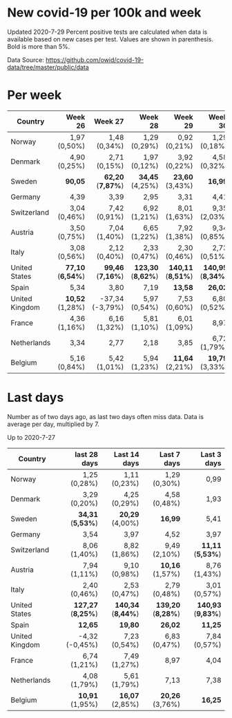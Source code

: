 # New covid-19 per 100k and week
Updated 2020-7-29
Percent positive tests are calculated when data is available based on new cases per test.  Values are shown in parenthesis.  Bold is more than 5%.

Data Source: https://github.com/owid/covid-19-data/tree/master/public/data

# Per week
|Country|Week 26|Week 27|Week 28|Week 29|Week 30|Week 31|
| --- | --: | --: | --: | --: | --: | --: |
|Norway|1,97 (0,50%) |1,48 (0,34%) |1,29 (0,29%) |0,92 (0,21%) |1,29 (0,18%) |2,02 |
|Denmark|4,90 (0,25%) |2,71 (0,15%) |1,97 (0,12%) |3,92 (0,22%) |4,58 (0,32%) |5,60 |
|Sweden|**90,05** |**62,20** (**7,87%**) |**34,45** (4,25%) |**23,60** (3,43%) |**16,99** |**11,48** |
|Germany|4,39 |3,39 |2,95 |3,31 |4,41 |4,61 |
|Switzerland|3,04 (0,46%) |7,42 (0,91%) |6,92 (1,21%) |8,01 (1,63%) |9,35 (2,03%) |8,28 |
|Austria|3,50 (0,75%) |7,04 (1,40%) |6,65 (1,22%) |7,92 (1,38%) |9,34 (0,85%) |8,63 |
|Italy|3,08 (0,56%) |2,12 (0,40%) |2,33 (0,47%) |2,30 (0,46%) |2,73 (0,51%) |2,41 |
|United States|**77,10** (**6,54%**) |**99,46** (**7,16%**) |**123,30** (**8,62%**) |**140,11** (**8,51%**) |**140,95** (**8,34%**) |**122,64** |
|Spain|5,34 |3,80 |7,19 |**13,58** |**26,02** |**61,30** |
|United Kingdom|**10,52** (1,28%) |-37,34 (-3,79%) |5,97 (0,54%) |7,53 (0,60%) |6,80 (0,52%) |6,91 |
|France|4,36 (1,16%) |6,16 (1,32%) |5,81 (1,10%) |6,01 (1,09%) |8,97 |**11,71** |
|Netherlands|3,34 |2,77 |2,18 |3,85 |6,72 (1,79%) |8,74 |
|Belgium|5,16 (0,84%) |5,42 (1,01%) |5,94 (1,23%) |**11,64** (2,21%) |**19,79** (3,33%) |3,80 |

# Last days
Number as of two days ago, as last two days often miss data.  Data is average per day, multiplied by 7.

Up to 2020-7-27

|Country|last 28 days|Last 14 days|Last 7 days|Last 3 days|
| --- | --: | --: | --: | --: |
|Norway|1,25 (0,28%)|1,11 (0,23%)|1,29 (0,30%)|0,99|
|Denmark|3,29 (0,20%)|4,25 (0,29%)|4,58 (0,48%)|1,93|
|Sweden|**34,31** (**5,53%**)|**20,29** (4,00%)|**16,99**|5,41|
|Germany|3,54|3,97|4,52|3,97|
|Switzerland|8,06 (1,40%)|8,82 (1,86%)|9,49 (2,10%)|**11,11** (**5,53%**)|
|Austria|7,94 (1,11%)|9,10 (0,98%)|**10,16** (1,57%)|8,76 (1,43%)|
|Italy|2,40 (0,46%)|2,53 (0,47%)|2,79 (0,48%)|3,01 (0,57%)|
|United States|**127,27** (**8,25%**)|**140,34** (**8,44%**)|**139,20** (**8,28%**)|**140,93** (**9,83%**)|
|Spain|**12,65**|**19,80**|**26,02**|**11,25**|
|United Kingdom|-4,32 (-0,45%)|7,23 (0,54%)|6,83 (0,47%)|7,84 (0,57%)|
|France|6,74 (1,21%)|7,49 (1,27%)|8,97|4,04|
|Netherlands|4,08 (1,79%)|5,61 (1,79%)|7,13|7,38|
|Belgium|**10,91** (1,95%)|**16,07** (2,85%)|**20,26** (3,76%)|**16,25**|
